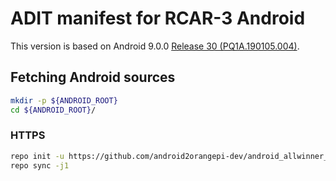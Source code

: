 # ADIT manifest for RCAR-3 Android

This version is based on Android 9.0.0 [Release 30 (PQ1A.190105.004)](https://android.googlesource.com/platform/manifest/+/refs/heads/android-9.0.0_r30/default.xml).

## Fetching Android sources
```bash
mkdir -p ${ANDROID_ROOT}
cd ${ANDROID_ROOT}/
```

### HTTPS
```bash
repo init -u https://github.com/android2orangepi-dev/android_allwinner_manifest -b android-allwinner
repo sync -j1
```
